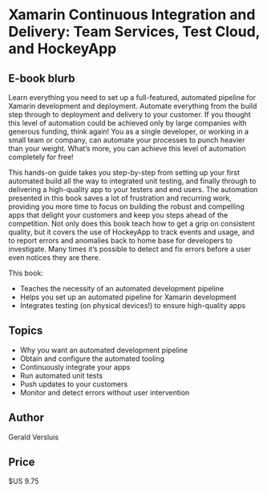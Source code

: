 # Xamarin Continuous Integration and Delivery: Team Services, Test Cloud, and HockeyApp

## E-book blurb

Learn everything you need to set up a full-featured, automated pipeline for Xamarin development and deployment. Automate everything from the build step through to deployment and delivery to your customer. If you thought this level of automation could be achieved only by large companies with generous funding, think again! You as a single developer, or working in a small team or company, can automate your processes to punch heavier than your weight. What’s more, you can achieve this level of automation completely for free!

This hands-on guide takes you step-by-step from setting up your first automated build all the way to integrated unit testing, and finally through to delivering a high-quality app to your testers and end users. The automation presented in this book saves a lot of frustration and recurring work, providing you more time to focus on building the robust and compelling apps that delight your customers and keep you steps ahead of the competition. Not only does this book teach how to get a grip on consistent quality, but it covers the use of HockeyApp to track events and usage, and to report errors and anomalies back to home base for developers to investigate. Many times it’s possible to detect and fix errors before a user even notices they are there.

This book:
* Teaches the necessity of an automated development pipeline
* Helps you set up an automated pipeline for Xamarin development
* Integrates testing (on physical devices!) to ensure high-quality apps

## Topics

* Why you want an automated development pipeline
* Obtain and configure the automated tooling
* Continuously integrate your apps
* Run automated unit tests
* Push updates to your customers
* Monitor and detect errors without user intervention

## Author

Gerald Versluis

## Price

$US 9.75
